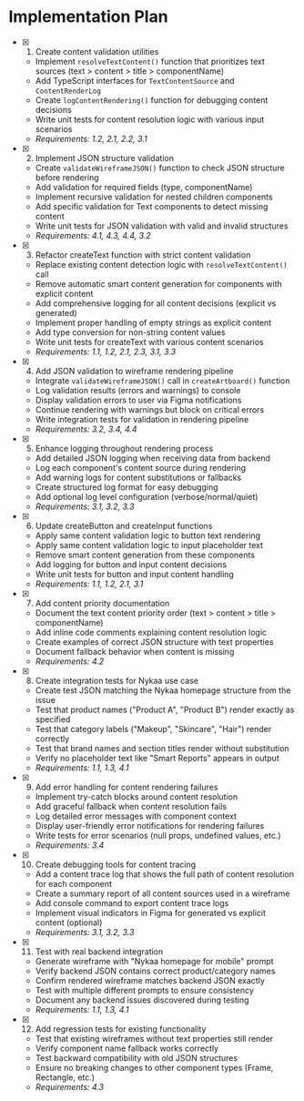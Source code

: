 # Implementation Plan

- [x] 1. Create content validation utilities





  - Implement `resolveTextContent()` function that prioritizes text sources (text > content > title > componentName)
  - Add TypeScript interfaces for `TextContentSource` and `ContentRenderLog`
  - Create `logContentRendering()` function for debugging content decisions
  - Write unit tests for content resolution logic with various input scenarios
  - _Requirements: 1.2, 2.1, 2.2, 3.1_

- [x] 2. Implement JSON structure validation





  - Create `validateWireframeJSON()` function to check JSON structure before rendering
  - Add validation for required fields (type, componentName)
  - Implement recursive validation for nested children components
  - Add specific validation for Text components to detect missing content
  - Write unit tests for JSON validation with valid and invalid structures
  - _Requirements: 4.1, 4.3, 4.4, 3.2_

- [x] 3. Refactor createText function with strict content validation





  - Replace existing content detection logic with `resolveTextContent()` call
  - Remove automatic smart content generation for components with explicit content
  - Add comprehensive logging for all content decisions (explicit vs generated)
  - Implement proper handling of empty strings as explicit content
  - Add type conversion for non-string content values
  - Write unit tests for createText with various content scenarios
  - _Requirements: 1.1, 1.2, 2.1, 2.3, 3.1, 3.3_

- [x] 4. Add JSON validation to wireframe rendering pipeline





  - Integrate `validateWireframeJSON()` call in `createArtboard()` function
  - Log validation results (errors and warnings) to console
  - Display validation errors to user via Figma notifications
  - Continue rendering with warnings but block on critical errors
  - Write integration tests for validation in rendering pipeline
  - _Requirements: 3.2, 3.4, 4.4_

- [x] 5. Enhance logging throughout rendering process





  - Add detailed JSON logging when receiving data from backend
  - Log each component's content source during rendering
  - Add warning logs for content substitutions or fallbacks
  - Create structured log format for easy debugging
  - Add optional log level configuration (verbose/normal/quiet)
  - _Requirements: 3.1, 3.2, 3.3_

- [x] 6. Update createButton and createInput functions






  - Apply same content validation logic to button text rendering
  - Apply same content validation logic to input placeholder text
  - Remove smart content generation from these components
  - Add logging for button and input content decisions
  - Write unit tests for button and input content handling
  - _Requirements: 1.1, 1.2, 2.1, 3.1_

- [x] 7. Add content priority documentation





  - Document the text content priority order (text > content > title > componentName)
  - Add inline code comments explaining content resolution logic
  - Create examples of correct JSON structure with text properties
  - Document fallback behavior when content is missing
  - _Requirements: 4.2_

- [x] 8. Create integration tests for Nykaa use case





  - Create test JSON matching the Nykaa homepage structure from the issue
  - Test that product names ("Product A", "Product B") render exactly as specified
  - Test that category labels ("Makeup", "Skincare", "Hair") render correctly
  - Test that brand names and section titles render without substitution
  - Verify no placeholder text like "Smart Reports" appears in output
  - _Requirements: 1.1, 1.3, 4.1_

- [x] 9. Add error handling for content rendering failures





  - Implement try-catch blocks around content resolution
  - Add graceful fallback when content resolution fails
  - Log detailed error messages with component context
  - Display user-friendly error notifications for rendering failures
  - Write tests for error scenarios (null props, undefined values, etc.)
  - _Requirements: 3.4_

- [x] 10. Create debugging tools for content tracing





  - Add a content trace log that shows the full path of content resolution for each component
  - Create a summary report of all content sources used in a wireframe
  - Add console command to export content trace logs
  - Implement visual indicators in Figma for generated vs explicit content (optional)
  - _Requirements: 3.1, 3.2, 3.3_

- [x] 11. Test with real backend integration












  - Generate wireframe with "Nykaa homepage for mobile" prompt
  - Verify backend JSON contains correct product/category names
  - Confirm rendered wireframe matches backend JSON exactly
  - Test with multiple different prompts to ensure consistency
  - Document any backend issues discovered during testing
  - _Requirements: 1.1, 1.3, 4.1_

- [x] 12. Add regression tests for existing functionality





  - Test that existing wireframes without text properties still render
  - Verify component name fallback works correctly
  - Test backward compatibility with old JSON structures
  - Ensure no breaking changes to other component types (Frame, Rectangle, etc.)
  - _Requirements: 4.3_
